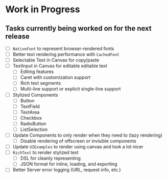 # Work in Progress
## Tasks currently being worked on for the next release

* [ ] `NativeFont` to represent browser-rendered fonts
* [ ] Better text rendering performance with `CachedFont`
* [ ] Selectable Text in Canvas for copy/paste
* [ ] TextInput in Canvas for editable editable text
    * [ ] Editing features
    * [ ] Caret with customization support
    * [ ] Rich text segments
    * [ ] Multi-line support or explicit single-line support
* [ ] Stylized Components
    * [ ] Button
    * [ ] TextField
    * [ ] TextArea
    * [ ] Checkbox
    * [ ] RadioButton
    * [ ] ListSelection
* [ ] Update Components to only render when they need to (lazy rendering)
    * [ ] Disable rendering of offscreen or invisible components
* [ ] Update `UIExamples` to render using canvas and look a lot nicer
* [ ] `RichText` to render stylized text
    * [ ] DSL for cleanly representing
    * [ ] JSON format for inline, loading, and exporting
* [ ] Better Server error logging (URL, request info, etc.)